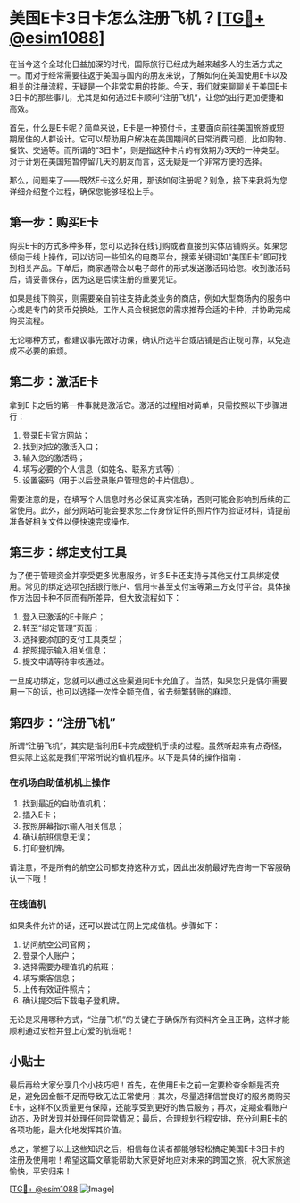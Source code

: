 # 美国E卡3日卡怎么注册飞机？[[TG💪+ @esim1088](https://t.me/s/esim1088)]

在当今这个全球化日益加深的时代，国际旅行已经成为越来越多人的生活方式之一。而对于经常需要往返于美国与国内的朋友来说，了解如何在美国使用E卡以及相关的注册流程，无疑是一个非常实用的技能。今天，我们就来聊聊关于美国E卡3日卡的那些事儿，尤其是如何通过E卡顺利“注册飞机”，让您的出行更加便捷和高效。

首先，什么是E卡呢？简单来说，E卡是一种预付卡，主要面向前往美国旅游或短期居住的人群设计。它可以帮助用户解决在美国期间的日常消费问题，比如购物、餐饮、交通等。而所谓的“3日卡”，则是指这种卡片的有效期为3天的一种类型。对于计划在美国短暂停留几天的朋友而言，这无疑是一个非常方便的选择。

那么，问题来了——既然E卡这么好用，那该如何注册呢？别急，接下来我将为您详细介绍整个过程，确保您能够轻松上手。

## 第一步：购买E卡

购买E卡的方式多种多样，您可以选择在线订购或者直接到实体店铺购买。如果您倾向于线上操作，可以访问一些知名的电商平台，搜索关键词如“美国E卡”即可找到相关产品。下单后，商家通常会以电子邮件的形式发送激活码给您。收到激活码后，请妥善保存，因为这是后续注册的重要凭证。

如果是线下购买，则需要亲自前往支持此类业务的商店，例如大型商场内的服务中心或是专门的货币兑换处。工作人员会根据您的需求推荐合适的卡种，并协助完成购买流程。

无论哪种方式，都建议事先做好功课，确认所选平台或店铺是否正规可靠，以免造成不必要的麻烦。

## 第二步：激活E卡

拿到E卡之后的第一件事就是激活它。激活的过程相对简单，只需按照以下步骤进行：

1. 登录E卡官方网站；
2. 找到对应的激活入口；
3. 输入您的激活码；
4. 填写必要的个人信息（如姓名、联系方式等）；
5. 设置密码（用于以后登录账户管理您的卡片信息）。

需要注意的是，在填写个人信息时务必保证真实准确，否则可能会影响到后续的正常使用。此外，部分网站可能会要求您上传身份证件的照片作为验证材料，请提前准备好相关文件以便快速完成操作。

## 第三步：绑定支付工具

为了便于管理资金并享受更多优惠服务，许多E卡还支持与其他支付工具绑定使用。常见的绑定选项包括银行账户、信用卡甚至支付宝等第三方支付平台。具体操作方法因卡种不同而有所差异，但大致流程如下：

1. 登入已激活的E卡账户；
2. 转至“绑定管理”页面；
3. 选择要添加的支付工具类型；
4. 按照提示输入相关信息；
5. 提交申请等待审核通过。

一旦成功绑定，您就可以通过这些渠道向E卡充值了。当然，如果您只是偶尔需要用一下的话，也可以选择一次性全额充值，省去频繁转账的麻烦。

## 第四步：“注册飞机”

所谓“注册飞机”，其实是指利用E卡完成登机手续的过程。虽然听起来有点奇怪，但实际上这就是我们平常所说的值机程序。以下是具体的操作指南：

### 在机场自助值机机上操作

1. 找到最近的自助值机机；
2. 插入E卡；
3. 按照屏幕指示输入相关信息；
4. 确认航班信息无误；
5. 打印登机牌。

请注意，不是所有的航空公司都支持这种方式，因此出发前最好先咨询一下客服确认一下哦！

### 在线值机

如果条件允许的话，还可以尝试在网上完成值机。步骤如下：

1. 访问航空公司官网；
2. 登录个人账户；
3. 选择需要办理值机的航班；
4. 填写乘客信息；
5. 上传有效证件照片；
6. 确认提交后下载电子登机牌。

无论是采用哪种方式，“注册飞机”的关键在于确保所有资料齐全且正确，这样才能顺利通过安检并登上心爱的航班呢！

## 小贴士

最后再给大家分享几个小技巧吧！首先，在使用E卡之前一定要检查余额是否充足，避免因金额不足而导致无法正常使用；其次，尽量选择信誉良好的服务商购买E卡，这样不仅质量更有保障，还能享受到更好的售后服务；再次，定期查看账户动态，及时发现并处理任何异常情况；最后，合理规划行程安排，充分利用E卡的各项功能，最大化地发挥其价值。

总之，掌握了以上这些知识之后，相信每位读者都能够轻松搞定美国E卡3日卡的注册及使用啦！希望这篇文章能帮助大家更好地应对未来的跨国之旅，祝大家旅途愉快，平安归来！

[[TG💪+ @esim1088](https://t.me/s/esim1088) ![Image](https://i.postimg.cc/4NQfJmqS/Snipaste-2025-05-13-00-14-12.png)]